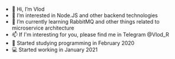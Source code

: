 - 👋 Hi, I’m Vlod
- 👀 I’m interested in Node.JS and other backend technologies 
- 🌱 I’m currently learning RabbitMQ and other things related to microservice architecture
- 📫 If I'm interesting for you, please find me in Telegram @Vlod_R
- 📕 Started studying programming in February 2020
- 💻 Started working in January 2021

<!---
1Vlod/1Vlod is a ✨ special ✨ repository because its `README.md` (this file) appears on your GitHub profile.
You can click the Preview link to take a look at your changes.
--->
